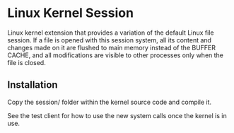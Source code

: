 Linux Kernel Session
=================================

Linux kernel extension that provides a variation of the default Linux file session. If a file is opened with this session system, all its content and changes made on it are flushed to main memory instead of the BUFFER CACHE, and all modifications are visible to other processes only when the file is closed.

Installation
------------

Copy the session/ folder within the kernel source code and compile it.

See the test client for how to use the new system calls once the kernel is in use.
